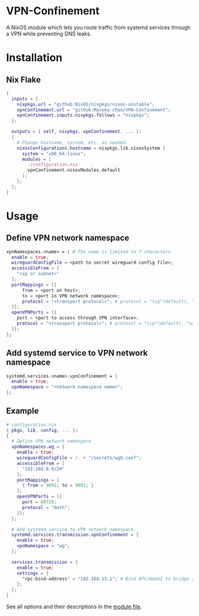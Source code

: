 # VPN-Confinement
A NixOS module which lets you route traffic from systemd services through a VPN while preventing DNS leaks.

# Installation

## Nix Flake

```nix
{
  inputs = {
    nixpkgs.url = "github:NixOS/nixpkgs/nixos-unstable";
    vpnConfinement.url = "github:Maroka-chan/VPN-Confinement";
    vpnConfinement.inputs.nixpkgs.follows = "nixpkgs";
  };

  outputs = { self, nixpkgs, vpnConfinement, ... }:
  {
    # Change hostname, system, etc. as needed.
    nixosConfigurations.hostname = nixpkgs.lib.nixosSystem {
      system = "x86_64-linux";
      modules = [
        ./configuration.nix
        vpnConfinement.nixosModules.default
      ];
    };
  };
}

```

# Usage

## Define VPN network namespace

```nix
vpnNamespaces.<name> = { # The name is limited to 7 characters
  enable = true;
  wireguardConfigFile = <path to secret wireguard config file>;
  accessibleFrom = [
    "<ip or subnet>"
  ];
  portMappings = [{
      from = <port on host>;
      to = <port in VPN network namespace>;
      protocol = "<transport protocol>"; # protocol = "tcp"(default), "udp", or "both"
  }];
  openVPNPorts = [{
    port = <port to access through VPN interface>;
    protocol = "<transport protocol>"; # protocol = "tcp"(default), "udp", or "both"
  }];
};
```

## Add systemd service to VPN network namespace

```nix
systemd.services.<name>.vpnConfinement = {
  enable = true;
  vpnNamespace = "<network namespace name>";
};
```

## Example

```nix
# configuration.nix
{ pkgs, lib, config, ... }:
{
  # Define VPN network namespace
  vpnNamespaces.wg = {
    enable = true;
    wireguardConfigFile = /. + "/secrets/wg0.conf";
    accessibleFrom = [
      "192.168.0.0/24"
    ];
    portMappings = [
      { from = 9091; to = 9091; }
    ];
    openVPNPorts = [{
      port = 60729;
      protocol = "both";
    }];
  };

  # Add systemd service to VPN network namespace.
  systemd.services.transmission.vpnConfinement = {
    enable = true;
    vpnNamespace = "wg";
  };

  services.transmission = {
    enable = true;
    settings = {
      "rpc-bind-address" = "192.168.15.1"; # Bind RPC/WebUI to bridge address
    };
  };
}
```

See all options and their descriptions in the [module file](https://github.com/Maroka-chan/VPN-Confinement/blob/master/modules/options.nix).
